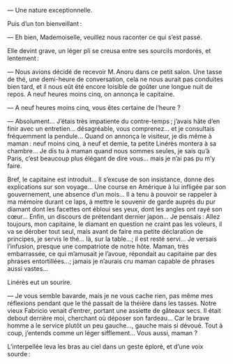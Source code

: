 — Une nature exceptionnelle.

Puis d’un ton bienveillant :

— Eh bien, Mademoiselle, veuillez nous raconter ce qui s’est passé.

Elle devint grave, un léger pli se creusa entre ses sourcils mordorés, et
lentement :

— Nous avions décidé de recevoir M. Anoru dans ce petit salon. Une tasse de thé, une demi-heure de conversation, cela ne nous aurait pas conduites bien tard, et il nous eût été encore loisible de goûter une longue nuit de repos. A
neuf heures moins cinq, on annonça le capitaine.

— A neuf heures moins cinq, vous êtes certaine de l’heure ?

— Absolument… J’étais très impatiente du contre-temps ; j’avais hâte d’en
finir avec un entretien… désagréable, vous comprenez… et je consultais
fréquemment la pendule… Quand on annonça le visiteur, je dis même à maman :
neuf moins cinq, à neuf et demie, ta petite Linérès montera à sa chambre…
Je dis tu à maman quand nous sommes seules, je sais qu’à Paris, c’est beaucoup
plus élégant de dire vous… mais je n’ai pas pu m’y faire.

Bref, le capitaine est introduit… Il s’excuse de son insistance, donne
des explications sur son voyage… Une course en Amérique à lui infligée par
son gouvernement, une absence d’un mois… Il a tenu à pouvoir se rappeler
à ma mémoire durant ce laps, à mettre le souvenir de garde auprés du pur
diamant dont les facettes ont ébloui ses yeux, dont les angles ont rayé son
cœur… Enfin, un discours de prétendant dernier japon… Je pensais : Allez
toujours, mon capitaine, le diamant en question ne craint pas les voleurs, il
va se dérober tout seul, mais avant de faire ma petite déclaration de
principes, je servis le thé… là, sur la table…; il est resté servi… Je
versais l’infusion, presque une compatriote de notre hôte. Maman, très
embarrassée, ce qui m’amusait je l’avoue, répondait au capitaine par des
phrases entortillées…; jamais je n’aurais cru maman capable de phrases aussi
vastes…

Linérès eut un sourire.

— Je vous semble bavarde, mais je ne vous cache rien, pas même mes
réflexions pendant que le thé passait de la théière dans les tasses. Notre
vieux Fabricio venait d’entrer, portant une assiette de gâteaux secs. Il
était debout derrière moi, cherchant où déposer son fardeau… Car le brave
homme a le service plutôt un peu gauche…, gauche mais si dévoué. Tout à
coup, j’entends comme un léger sifflement… Vous aussi, maman ?

L’interpellée leva les bras au ciel dans un geste éploré, et d’une voix sourde :
